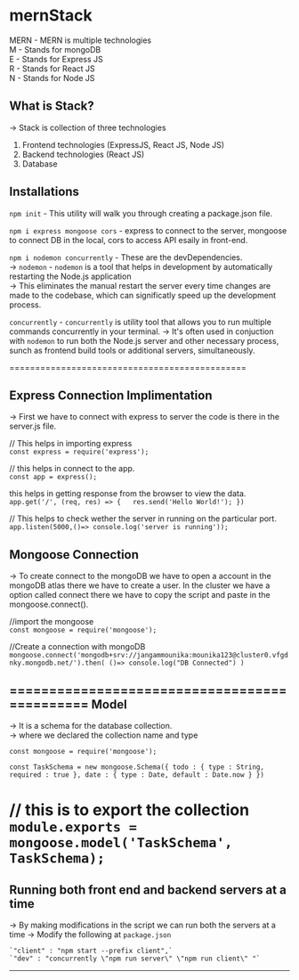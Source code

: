 # mernStack

MERN - MERN is multiple technologies <br />
M - Stands for mongoDB <br />
E - Stands for Express JS <br />
R - Stands for React JS <br />
N - Stands for Node JS <br /> 

What is Stack?
----------------------------------------
-> Stack is collection of three technologies <br />
1. Frontend technologies (ExpressJS, React JS, Node JS)<br />
2. Backend technologies (React JS) <br />
3. Database <br />

Installations
-----------------------------------------
`npm init` - This utility will walk you through creating a package.json file. <br />

`npm i express mongoose cors` - express to connect to the server, mongoose to connect DB in the local, cors to access API esaily in front-end. 

`npm i nodemon concurrently` - These are the devDependencies.<br />
-> `nodemon` - `nodemon` is a tool that helps in development by automatically restarting the Node.js application <br />
-> This eliminates the manual restart the server every time changes are made to the codebase, which can significatly speed up the development process. <br /> 

`concurrently` - `concurrently` is utility tool that allows you to run multiple commands concurrently in your terminal.
-> It's often used in conjuction with `nodemon` to run both the Node.js server and other necessary process, sunch as frontend build tools or additional servers, simultaneously.

==============================================

Express Connection Implimentation
--------------------------------------------
-> First we have to connect with express to server the code is there in the server.js file. <br />

// This helps in importing express <br />
`const express = require('express'); `

// this helps in connect to the app. <br />
`const app = express(); `

this helps in getting response from the browser to view the data. <br />
`app.get('/', (req, res) => {  
    res.send('Hello World!');
}) `

// This helps to check wether the server in running on the particular port. <br />
`app.listen(5000,()=> console.log('server is running'));`

Mongoose Connection 
----------------------------------------------
-> To create connect to the mongoDB we have to open a account in the mongoDB atlas there we have to create a user. In the cluster we have a option called connect there we have to copy the script and paste in the mongoose.connect(). <br />

//import the mongoose<br />
`const mongoose = require('mongoose');`

//Create a connection with mongoDB <br />
`mongoose.connect('mongodb+srv://jangammounika:mounika123@cluster0.vfgdnky.mongodb.net/').then(
    ()=> console.log("DB Connected")
)`

=============================================
Model
-----------------------------------
-> It is a schema for the database collection. <br />
-> where we declared the collection name and type <br />

`const mongoose = require('mongoose');`

`const TaskSchema = new mongoose.Schema({
    todo : {
        type : String,
        required : true
    },
    date : {
        type : Date,
        default : Date.now
    }
})`

// this is to export the collection
`module.exports = mongoose.model('TaskSchema', TaskSchema);`
=======================================================================
Running both front end and backend servers at a time 
--------------------------------------------------------

-> By making modifications in the script we can run both the servers at a time
-> Modify the following at `package.json`

    `"client" : "npm start --prefix client",`
    `"dev" : "concurrently \"npm run server\" \"npm run client\" "`
    
------------------------------------------------------------